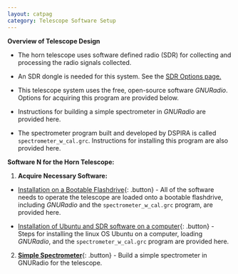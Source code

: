 ```yaml
---
layout: catpag
category: Telescope Software Setup
---
```


**Overview of Telescope Design** 

* The horn telescope uses software defined radio (SDR) for collecting and processing the radio signals collected.

* An SDR dongle is needed for this system. See the [SDR Options page.](https://wvurail.org//dspira-lessons/SDR)

* This telescope system uses the free, open-source software *GNURadio*. Options for acquiring this program are provided below.

* Instructions for building a simple spectrometer in *GNURadio* are provided here.

* The spectrometer program built and developed by DSPIRA is called `spectrometer_w_cal.grc`. Instructions for installing this program are also provided here. 


**Software N for the Horn Telescope:**

1. **Acquire Necessary Software:**

* [Installation on a Bootable Flashdrive](){: .button} - All of the software needs to operate the telescope are loaded onto a bootable flashdrive, including *GNURadio* and the `spectrometer_w_cal.grc` program, are provided here.

* [Installation of Ubuntu and SDR software on a computer](){: .button} - Steps for installing the linux OS Ubuntu on a computer, loading *GNURadio*, and the `spectrometer_w_cal.grc` program are provided here.

2. [**Simple Spectrometer**](https://wvurail.org//dspira-lessons/???){: .button} - Build a simple spectrometer in GNURadio for the telescope.